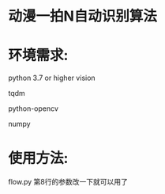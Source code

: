 # 动漫一拍N自动识别算法


# 环境需求:

python 3.7 or higher vision

tqdm

python-opencv

numpy

# 使用方法:

flow.py   第8行的参数改一下就可以用了
